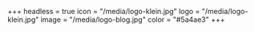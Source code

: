 +++
headless = true
icon = "/media/logo-klein.jpg"
logo = "/media/logo-klein.jpg"
image = "/media/logo-blog.jpg"
color = "#5a4ae3"
+++
